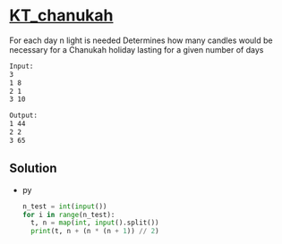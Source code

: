 # [KT_chanukah](https://open.kattis.com/problems/chanukah)

For each day n light is needed
Determines how many candles would be necessary for a Chanukah holiday lasting for a given number of days

```txt
Input:
3
1 8
2 1
3 10

Output:
1 44
2 2
3 65
```

## Solution

* py

  ```py
  n_test = int(input())
  for i in range(n_test):
    t, n = map(int, input().split())
    print(t, n + (n * (n + 1)) // 2)
  ```
